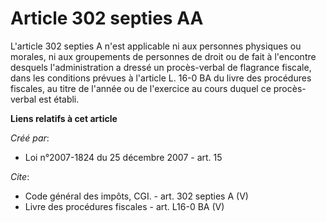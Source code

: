 # Article 302 septies AA

L'article 302 septies A n'est applicable ni aux personnes physiques ou morales, ni aux groupements de personnes de droit ou
de fait à l'encontre desquels l'administration a dressé un procès-verbal de flagrance fiscale, dans les conditions prévues à
l'article L. 16-0 BA du livre des procédures fiscales, au titre de l'année ou de l'exercice au cours duquel ce procès-verbal
est établi.

**Liens relatifs à cet article**

_Créé par_:

  - Loi n°2007-1824 du 25 décembre 2007 - art. 15

_Cite_:

  - Code général des impôts, CGI. - art. 302 septies A (V)
  - Livre des procédures fiscales - art. L16-0 BA (V)
